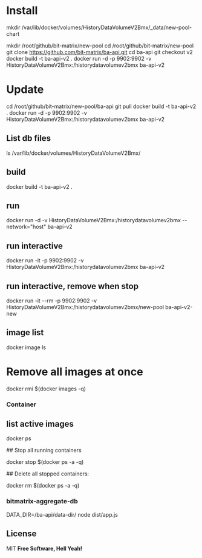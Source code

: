 # Install

mkdir /var/lib/docker/volumes/HistoryDataVolumeV2Bmx/\_data/new-pool-chart

mkdir /root/github/bit-matrix/new-pool
cd /root/github/bit-matrix/new-pool
git clone https://github.com/bit-matrix/ba-api.git
cd ba-api
git checkout v2
docker build -t ba-api-v2 .
docker run -d -p 9902:9902 -v HistoryDataVolumeV2Bmx:/historydatavolumev2bmx ba-api-v2

# Update

cd /root/github/bit-matrix/new-pool/ba-api
git pull
docker build -t ba-api-v2 .
docker run -d -p 9902:9902 -v HistoryDataVolumeV2Bmx:/historydatavolumev2bmx ba-api-v2

## List db files

ls /var/lib/docker/volumes/HistoryDataVolumeV2Bmx/

## build

docker build -t ba-api-v2 .

## run

docker run -d -v HistoryDataVolumeV2Bmx:/historydatavolumev2bmx --network="host" ba-api-v2

## run interactive

docker run -it -p 9902:9902 -v HistoryDataVolumeV2Bmx:/historydatavolumev2bmx ba-api-v2

## run interactive, remove when stop

docker run -it --rm -p 9902:9902 -v HistoryDataVolumeV2Bmx:/historydatavolumev2bmx/new-pool ba-api-v2-new

## image list

docker image ls

# Remove all images at once

docker rmi $(docker images -q)

### Container

## list active images

docker ps

## Stop all running containers

docker stop $(docker ps -a -q)

## Delete all stopped containers:

docker rm $(docker ps -a -q)

### bitmatrix-aggregate-db

DATA_DIR=/ba-api/data-dir/ node dist/app.js

## License

MIT
**Free Software, Hell Yeah!**
